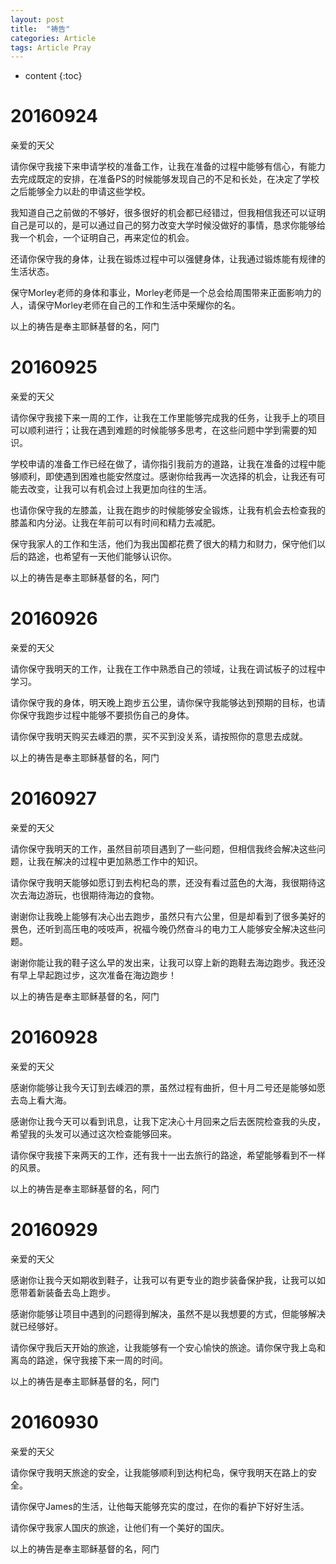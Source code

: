 ```yaml
---
layout: post
title:  "祷告"
categories: Article
tags: Article Pray
---
```


* content
{:toc}

# 20160924

亲爱的天父

请你保守我接下来申请学校的准备工作，让我在准备的过程中能够有信心，有能力去完成既定的安排，在准备PS的时候能够发现自己的不足和长处，在决定了学校之后能够全力以赴的申请这些学校。

我知道自己之前做的不够好，很多很好的机会都已经错过，但我相信我还可以证明自己是可以的，是可以通过自己的努力改变大学时候没做好的事情，恳求你能够给我一个机会，一个证明自己，再来定位的机会。

还请你保守我的身体，让我在锻炼过程中可以强健身体，让我通过锻炼能有规律的生活状态。

保守Morley老师的身体和事业，Morley老师是一个总会给周围带来正面影响力的人，请保守Morley老师在自己的工作和生活中荣耀你的名。

以上的祷告是奉主耶稣基督的名，阿门

# 20160925

亲爱的天父

请你保守我接下来一周的工作，让我在工作里能够完成我的任务，让我手上的项目可以顺利进行；让我在遇到难题的时候能够多思考，在这些问题中学到需要的知识。

学校申请的准备工作已经在做了，请你指引我前方的道路，让我在准备的过程中能够顺利，即使遇到困难也能安然度过。感谢你给我再一次选择的机会，让我还有可能去改变，让我可以有机会过上我更加向往的生活。

也请你保守我的左膝盖，让我在跑步的时候能够安全锻炼，让我有机会去检查我的膝盖和内分泌。让我在年前可以有时间和精力去减肥。

保守我家人的工作和生活，他们为我出国都花费了很大的精力和财力，保守他们以后的路途，也希望有一天他们能够认识你。

以上的祷告是奉主耶稣基督的名，阿门

# 20160926

亲爱的天父

请你保守我明天的工作，让我在工作中熟悉自己的领域，让我在调试板子的过程中学习。

请你保守我的身体，明天晚上跑步五公里，请你保守我能够达到预期的目标，也请你保守我跑步过程中能够不要损伤自己的身体。

请你保守我明天购买去嵊泗的票，买不买到没关系，请按照你的意思去成就。

以上的祷告是奉主耶稣基督的名，阿门

# 20160927

亲爱的天父

请你保守我明天的工作，虽然目前项目遇到了一些问题，但相信我终会解决这些问题，让我在解决的过程中更加熟悉工作中的知识。

请你保守我明天能够如愿订到去枸杞岛的票，还没有看过蓝色的大海，我很期待这次去海边游玩，也很期待海边的食物。

谢谢你让我晚上能够有决心出去跑步，虽然只有六公里，但是却看到了很多美好的景色，还听到高压电的吱吱声，祝福今晚仍然奋斗的电力工人能够安全解决这些问题。

谢谢你能让我的鞋子这么早的发出来，让我可以穿上新的跑鞋去海边跑步。我还没有早上早起跑过步，这次准备在海边跑步！

以上的祷告是奉主耶稣基督的名，阿门

# 20160928

亲爱的天父

感谢你能够让我今天订到去嵊泗的票，虽然过程有曲折，但十月二号还是能够如愿去岛上看大海。

感谢你让我今天可以看到讯息，让我下定决心十月回来之后去医院检查我的头皮，希望我的头发可以通过这次检查能够回来。

请你保守我接下来两天的工作，还有我十一出去旅行的路途，希望能够看到不一样的风景。

以上的祷告是奉主耶稣基督的名，阿门

# 20160929

亲爱的天父

感谢你让我今天如期收到鞋子，让我可以有更专业的跑步装备保护我，让我可以如愿带着新装备去岛上跑步。

感谢你能够让项目中遇到的问题得到解决，虽然不是以我想要的方式，但能够解决就已经够好。

请你保守我后天开始的旅途，让我能够有一个安心愉快的旅途。请你保守我上岛和离岛的路途，保守我接下来一周的时间。

以上的祷告是奉主耶稣基督的名，阿门

# 20160930

亲爱的天父

请你保守我明天旅途的安全，让我能够顺利到达枸杞岛，保守我明天在路上的安全。

请你保守James的生活，让他每天能够充实的度过，在你的看护下好好生活。

请你保守我家人国庆的旅途，让他们有一个美好的国庆。

以上的祷告是奉主耶稣基督的名，阿门






